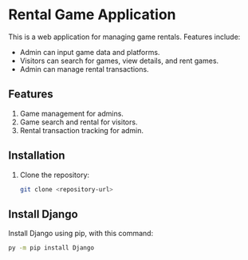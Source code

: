 # Rental Game Application

This is a web application for managing game rentals. Features include:
- Admin can input game data and platforms.
- Visitors can search for games, view details, and rent games.
- Admin can manage rental transactions.

## Features
1. Game management for admins.
2. Game search and rental for visitors.
3. Rental transaction tracking for admin.

## Installation
1. Clone the repository:
   ```bash
   git clone <repository-url>

## Install Django
Install Django using pip, with this command:
   ```bash
   py -m pip install Django
